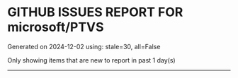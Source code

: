 
# GITHUB ISSUES REPORT FOR microsoft/PTVS


Generated on 2024-12-02 using: stale=30, all=False


Only showing items that are new to report in past 1 day(s)


---




















